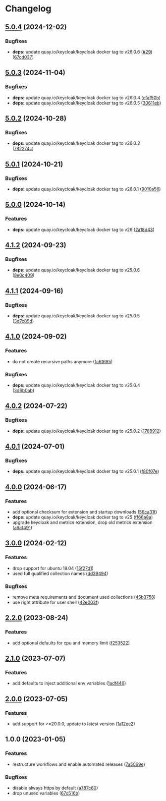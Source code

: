 # Changelog

## [5.0.4](https://github.com/rolehippie/keycloak/compare/v5.0.3...v5.0.4) (2024-12-02)


### Bugfixes

* **deps:** update quay.io/keycloak/keycloak docker tag to v26.0.6 ([#29](https://github.com/rolehippie/keycloak/issues/29)) ([67cd037](https://github.com/rolehippie/keycloak/commit/67cd037748370eafae68cac587b24878828f4a66))

## [5.0.3](https://github.com/rolehippie/keycloak/compare/v5.0.2...v5.0.3) (2024-11-04)


### Bugfixes

* **deps:** update quay.io/keycloak/keycloak docker tag to v26.0.4 ([cfaf50b](https://github.com/rolehippie/keycloak/commit/cfaf50bea5e65f5f1b8e91951e6db7af06fa5214))
* **deps:** update quay.io/keycloak/keycloak docker tag to v26.0.5 ([30611eb](https://github.com/rolehippie/keycloak/commit/30611ebec2e746fd398639a738db372f307e1c1d))

## [5.0.2](https://github.com/rolehippie/keycloak/compare/v5.0.1...v5.0.2) (2024-10-28)


### Bugfixes

* **deps:** update quay.io/keycloak/keycloak docker tag to v26.0.2 ([782274c](https://github.com/rolehippie/keycloak/commit/782274c0d3c930ef3302af0c634d85a6491c253c))

## [5.0.1](https://github.com/rolehippie/keycloak/compare/v5.0.0...v5.0.1) (2024-10-21)


### Bugfixes

* **deps:** update quay.io/keycloak/keycloak docker tag to v26.0.1 ([9010a56](https://github.com/rolehippie/keycloak/commit/9010a5671b46507cc59a2f7b9a2e8e3193b70760))

## [5.0.0](https://github.com/rolehippie/keycloak/compare/v4.1.2...v5.0.0) (2024-10-14)


### Features

* **deps:** update quay.io/keycloak/keycloak docker tag to v26 ([2a18d43](https://github.com/rolehippie/keycloak/commit/2a18d43983d5e9bef114c97291fc7a162fce145c))

## [4.1.2](https://github.com/rolehippie/keycloak/compare/v4.1.1...v4.1.2) (2024-09-23)


### Bugfixes

* **deps:** update quay.io/keycloak/keycloak docker tag to v25.0.6 ([8e0c409](https://github.com/rolehippie/keycloak/commit/8e0c40982ae6f9b6c8811ccd4414370ac3c4f017))

## [4.1.1](https://github.com/rolehippie/keycloak/compare/v4.1.0...v4.1.1) (2024-09-16)


### Bugfixes

* **deps:** update quay.io/keycloak/keycloak docker tag to v25.0.5 ([3d7c85d](https://github.com/rolehippie/keycloak/commit/3d7c85d3ee6400a0572fa7cac2ea2db25c6c943d))

## [4.1.0](https://github.com/rolehippie/keycloak/compare/v4.0.2...v4.1.0) (2024-09-02)


### Features

* do not create recursive paths anymore ([1c6f695](https://github.com/rolehippie/keycloak/commit/1c6f6951117ba2c2c80f40e2e6bd3b56ea46f7cb))


### Bugfixes

* **deps:** update quay.io/keycloak/keycloak docker tag to v25.0.4 ([3d6b0ab](https://github.com/rolehippie/keycloak/commit/3d6b0ab693ef7ac8ad29acc89d3fc8f1f259f4cd))

## [4.0.2](https://github.com/rolehippie/keycloak/compare/v4.0.1...v4.0.2) (2024-07-22)


### Bugfixes

* **deps:** update quay.io/keycloak/keycloak docker tag to v25.0.2 ([1788912](https://github.com/rolehippie/keycloak/commit/178891240d711b989fdefd48d17c23a83fe13777))

## [4.0.1](https://github.com/rolehippie/keycloak/compare/v4.0.0...v4.0.1) (2024-07-01)


### Bugfixes

* **deps:** update quay.io/keycloak/keycloak docker tag to v25.0.1 ([f80f07e](https://github.com/rolehippie/keycloak/commit/f80f07ed0b966cb4cb76f4393c496388eca0d97c))

## [4.0.0](https://github.com/rolehippie/keycloak/compare/v3.0.0...v4.0.0) (2024-06-17)


### Features

* add optional checksum for extension and startup downloads ([56ca31f](https://github.com/rolehippie/keycloak/commit/56ca31f4ed1bdb75df6d3c406da4c6573f5ffed5))
* **deps:** update quay.io/keycloak/keycloak docker tag to v25 ([ff66a8a](https://github.com/rolehippie/keycloak/commit/ff66a8ae0d15e6fd52dfb43661f983db3ec92ab1))
* upgrade keycloak and metrics extension, drop old metrics extension ([a6a1491](https://github.com/rolehippie/keycloak/commit/a6a1491319525df8dc6c0ffe2255acfce0f921f8))

## [3.0.0](https://github.com/rolehippie/keycloak/compare/v2.2.0...v3.0.0) (2024-02-12)


### Features

* drop support for ubuntu 18.04 ([15f27d1](https://github.com/rolehippie/keycloak/commit/15f27d1e8e2da696f6203a11722e127004888c8f))
* used full qualified collection names ([dd39494](https://github.com/rolehippie/keycloak/commit/dd39494500171f500c1c67d70c7fca9198a9df2d))


### Bugfixes

* remove meta requirements and document used collections ([45b3758](https://github.com/rolehippie/keycloak/commit/45b37588e3d828d453cfd55aeb31bb8fbdaf915c))
* use right attribute for user shell ([42e003f](https://github.com/rolehippie/keycloak/commit/42e003fba2b394c8ee8f1f225d19115ee93fbe01))

## [2.2.0](https://github.com/rolehippie/keycloak/compare/v2.1.0...v2.2.0) (2023-08-24)


### Features

* add optional defaults for cpu and memory limit ([f253522](https://github.com/rolehippie/keycloak/commit/f2535227887559912e647e46d23f08a15e00137a))

## [2.1.0](https://github.com/rolehippie/keycloak/compare/v2.0.0...v2.1.0) (2023-07-07)


### Features

* add defaults to inject additional env variables ([1adf446](https://github.com/rolehippie/keycloak/commit/1adf44668263ccd2119015e95c2013ae2fc3cd39))

## [2.0.0](https://github.com/rolehippie/keycloak/compare/v1.0.0...v2.0.0) (2023-07-05)


### Features

* add support for >=20.0.0, update to latest version ([1a12ee2](https://github.com/rolehippie/keycloak/commit/1a12ee223a7c993beeaef3fc728d53e1136b25b5))

## 1.0.0 (2023-01-05)


### Features

* restructure workflows and enable automated releases ([7a5069e](https://github.com/rolehippie/keycloak/commit/7a5069e2286fe7807546ffebcdb9fb8024222928))


### Bugfixes

* disable always https by default ([a787c60](https://github.com/rolehippie/keycloak/commit/a787c60750ae160d5ac7bc7e9a0fa8223b2b2d23))
* drop unused variables ([67d516b](https://github.com/rolehippie/keycloak/commit/67d516bc9f35a68559cb5ec371a74335b231aa57))
